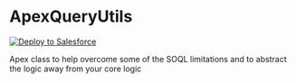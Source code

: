 # ApexQueryUtils
<a href="https://githubsfdeploy.herokuapp.com?owner=jongpie&repo=ApexQueryUtils">
  <img alt="Deploy to Salesforce"
       src="https://raw.githubusercontent.com/afawcett/githubsfdeploy/master/src/main/webapp/resources/img/deploy.png">
</a>

Apex class to help overcome some of the SOQL limitations and to abstract the logic away from your core logic
